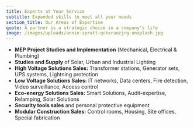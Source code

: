 ```yaml
---
title: Experts at Your Service
subtitle: Expanded skills to meet all your needs
section_title: Our Areas of Expertise
quote: A partner is a strategic choice in a company's life
image: /images/uploads/annie-spratt-qckxruozjrg-unsplash.jpg
---
```


- **MEP Project Studies and Implementation** (Mechanical, Electrical & Plumbing)
- **Studies and Supply** of Solar, Urban and Industrial Lighting
- **High Voltage Solutions Sales:** Transformer stations, Generator sets, UPS systems, Lightning protection
- **Low Voltage Solutions Sales:** IT networks, Data centers, Fire detection, Video surveillance, Access control
- **Eco-energy Solutions Sales:** Smart Solutions, Audit-expertise, Relamping, Solar Solutions
- **Security tools sales** and personal protective equipment
- **Modular Construction Sales:** Control rooms, Housing, Site offices, Special fabrication
